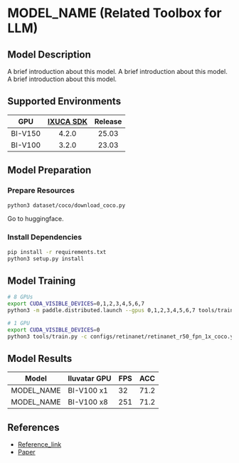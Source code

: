 # MODEL_NAME (Related Toolbox for LLM)

## Model Description

A brief introduction about this model.
A brief introduction about this model.
A brief introduction about this model.

## Supported Environments

| GPU    | [IXUCA SDK](https://gitee.com/deep-spark/deepspark#%E5%A4%A9%E6%95%B0%E6%99%BA%E7%AE%97%E8%BD%AF%E4%BB%B6%E6%A0%88-ixuca) | Release |
| :----: | :----: | :----: |
| BI-V150 | 4.2.0     |  25.03  |
| BI-V100 | 3.2.0     |  23.03  |

## Model Preparation

### Prepare Resources

```bash
python3 dataset/coco/download_coco.py
```

Go to huggingface.

### Install Dependencies

```bash
pip install -r requirements.txt
python3 setup.py install
```

## Model Training

```bash
# 8 GPUs
export CUDA_VISIBLE_DEVICES=0,1,2,3,4,5,6,7
python3 -m paddle.distributed.launch --gpus 0,1,2,3,4,5,6,7 tools/train.py -c configs/retinanet/retinanet_r50_fpn_1x_coco.yml --eval

# 1 GPU
export CUDA_VISIBLE_DEVICES=0
python3 tools/train.py -c configs/retinanet/retinanet_r50_fpn_1x_coco.yml --eval
```

## Model Results

| Model      | Iluvatar GPU | FPS | ACC  |
|------------|--------------|-----|------|
| MODEL_NAME | BI-V100 x1   | 32  | 71.2 |
| MODEL_NAME | BI-V100 x8   | 251 | 71.2 |

## References

- [Reference_link](https://github.com/reference_repo/reference_repo)
- [Paper](Paper_link)
